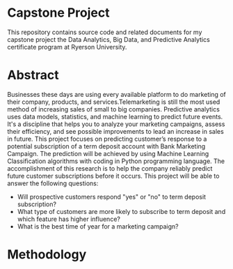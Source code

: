 # **Capstone Project**

This repository contains source code and related documents for my capstone project the Data Analytics, Big Data, and Predictive Analytics certificate program at Ryerson University.

# **Abstract**

Businesses these days are using every available platform to do marketing of their company, products, and services.Telemarketing is still the most used method of increasing sales of small to big companies. Predictive analytics uses data models, statistics, and machine learning to predict future events. It's a discipline that helps you to analyze your marketing campaigns, assess their efficiency, and see possible improvements to lead an increase in sales in future. This project focuses on predicting customer’s response to a potential subscription of a term deposit account with Bank Marketing Campaign. The prediction will be achieved by using Machine Learning Classification algorithms with coding in Python programming language. The accomplishment of this research is to help the company reliably predict future customer subscriptions before it occurs. This project will be able to answer the following questions:

- Will prospective customers respond "yes" or "no" to term deposit subscription?
- What type of customers are more likely to subscribe to term deposit and which feature has higher influence?
- What is the best time of year for a marketing campaign?

# **Methodology**	
    



